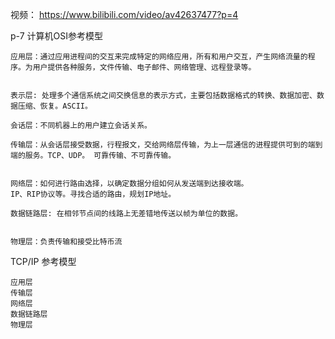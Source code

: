 视频：
https://www.bilibili.com/video/av42637477?p=4


p-7 计算机OSI参考模型  

	应用层：通过应用进程间的交互来完成特定的网络应用，所有和用户交互，产生网络流量的程序。为用户提供各种服务，文件传输、电子邮件、网络管理、远程登录等。
	
	  
	表示层: 处理多个通信系统之间交换信息的表示方式，主要包括数据格式的转换、数据加密、数据压缩、恢复。ASCII。
	
	会话层：不同机器上的用户建立会话关系。
	
	传输层：从会话层接受数据，行程报文，交给网络层传输，为上一层通信的进程提供可到的端到端的服务。TCP、UDP。 可靠传输、不可靠传输。
	
	
	网络层：如何进行路由选择，以确定数据分组如何从发送端到达接收端。   
	IP、RIP协议等。寻找合适的路由，规划IP地址。
	
	数据链路层: 在相邻节点间的线路上无差错地传送以帧为单位的数据。
	
	
	物理层：负责传输和接受比特币流



TCP/IP 参考模型
	
	应用层
	传输层
	网络层
	数据链路层
	物理层



